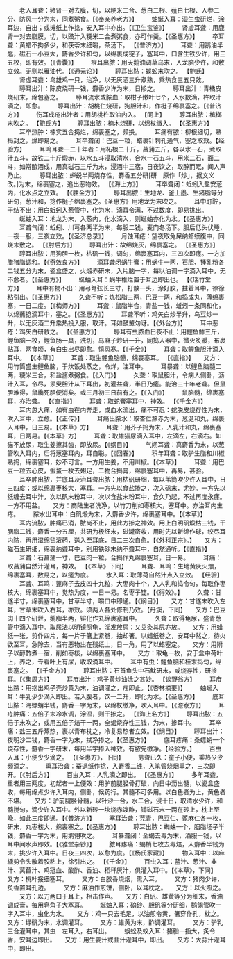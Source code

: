 <!-- { "loadSidebar": true } -->
　　老人耳聋：猪肾一对去膜，切，以粳米二合、葱白二根、薤白七根、人参二分、防风一分为末，同煮粥食。【《奉亲养老方》】
　　蚰蜒入耳：湿生虫研烂，涂耳边，自出；或摊纸上作捻，安入耳中亦出。【《卫生宝鉴》】
　　肾虚耳聋：用鹿肾一对去脂膜，切，以豉汁入粳米二合煮粥食，亦可作羹。【《圣惠方》】
　　卒耳聋：黄蜡不拘多少，和茯苓末细嚼，茶汤下。 【《普济方》】
　　耳聋：用鹅油半匙，磁石一小豆大，麝香少许和匀，以绵裹成锭子，塞耳中，口含生铁少许，用三五枚，即有效。【《青囊》】
　　疳耳出脓：用天鹅油调草乌末，入龙脑少许，和敷立效。无则以雁油代。【《通元论》】
　　聤耳出脓：蜈蚣末吹之。 【鲍氏】
　　肾虚耳聋：乌雄鸡一只，治净，以无灰酒三升煮熟，乘热食三五只效。
　　聤耳出汁：陈皮烧研一钱，麝香少许为末，日掺之。
　　聤耳出汁：青橘皮烧研末，绵包塞之。
　　聤耳流水或脓血：取柑子嫩叶七个，入水数滴，杵取汁滴之，即愈。
　　聤耳出汁：胡桃仁烧研，狗胆汁和，作梃子绵裹塞之。【《普济方》】
　　伤耳成疮出汁者：用胡桃杵取油内入。 【同上】
　　聤耳出脓：槟榔末吹之。 【鲍氏方】
　　聤耳出脓：楠木烧研，以绵杖缴入。 【《圣惠方》】
　　耳卒热肿：楝实五合捣烂，绵裹塞之，频换。
　　耳痛有脓：柳根细切，熟捣封之，燥即易之。
　　耳卒聋闭：巴豆一粒，蜡裹针刺孔通气，塞之取效。【经验方】
　　耳鸣耳聋一二十年者：用柘根二十斤，菖蒲五斤，各以水一石，煮取汁五斗，故铁二十斤煅赤，以水五斗浸取清水，合水一石五斗，用米二石，面二斗，如常酿酒成，用真磁石三斤为末，浸酒中三宿，日夜饮之，取醉而眠，闻人声乃止。
　　聤耳出脓：蝉蜕半两烧存性，麝香五分研[研　原作「炒」，据文义改。]为末，绵裹塞之，追出恶物效。 【《海上方》】
　　耳卒聋闭：蚯蚓入盐安葱内，化水点之立效。 【《胜金方》】
　　聤耳出脓：生地龙、釜上墨、生猪脂等分研匀，葱汁和，捻作梃子绵裹塞之。《圣惠方》用地龙为末吹之。
　　耳中耵聍，干结不出：用白蚯蚓入葱管中，化为水，滴耳令满，不过数度，即易挑出。
　　蜒蚰入耳：地龙为末，入葱内，化水滴入，则蜒蚰亦化为水。【《圣惠方》】
　　耳聋气闭：蚯蚓、川芎各两半为末，每服二钱，麦门冬汤下。服后低头伏睡，一夜一服，三夜立效。【《圣济总录》】
　　月蚀耳疮：望夜取兔屎纳虾蟆腹中，同烧末敷之。 【《肘后方》】
　　聤耳出汁：故绵烧灰，绵裹塞之。 【《圣惠方》】
　　聤耳出脓：用狗胆一枚，枯矾一钱，调匀，绵裹塞耳内，三四次即瘥。一方加腊猪脂调和。【《奇效良方》】
　　滴耳聋闭蜗牛膏：用蜗牛一两，石胆、锺乳粉各二钱五分为末，瓷盒盛之，火煅赤研末，入片脑一字，每以油调一字滴入耳中，无不愈者。【《圣惠方》】
　　蜒蚰入耳：蜗牛椎烂置于耳边即出也。 【《瑞竹堂方》】
　　耳中有物不出：用弓弩弦长三寸，打散一头，涂好胶，拄着耳中，徐徐粘引出。【《圣惠方》】
　　久聋不听：炼松脂三两，巴豆一两，和捣成丸，薄绵裹塞，一日二度。【《梅师方》】
　　耳聋：鼠脂半合，青盐一钱，蚯蚓一条同和化，以绵蘸捻滴耳中，塞之。【《圣惠方》】
　　耳聋不听：鸡矢白炒半升，乌豆炒一升，以无灰酒二升乘热投入服，取汗。耳如鼓鼙勿讶。【《外台方》】
　　耳中恶疮：鸡矢白研敷之。 【《圣惠方》】
　　聤耳有虫脓血日夜不止：用鲤鱼鲊三斤，鲤鱼脑一枚，鲤鱼肠一具，洗切，乌麻子炒研一升，同捣入器中，微火炙暖，布裹贴耳，两食顷，有白虫出尽即愈。慎风寒。【《千金》】
　　耳聋：取鲤鱼胆汁滴入耳中。 【《本草》】
　　耳聋：取生鲤鱼脑髓，绵裹塞耳。 【《直指》】　　又方：用竹筒盛生鲤鱼脑，于炊饭处蒸之，令烊，注耳中。
　　耳暴聋：以鲤鱼脑髓二两，粳米三合，和盐酱煮粥食。【《入门》】
　　久聋：取鼠胆汁，令病人侧卧，沥汁入耳，令尽，须臾胆汁从下耳出，初灌益聋，半日乃瘥。能治三十年老聋。但鼠胆难得，鼠纔死胆便消矣。或三月初三日前有之。【《入门》】
　　鼠脑髓，绵裹塞耳，亦治聋。 【《直指》】
　　耳聋：取蛇膏塞耳中，神效。 【《千金方》】
　　耳内忽大痛，如有虫在内奔走，或血水流出，痛不可忍：蛇脱皮烧存性为末，吹入耳中，立愈。【《正传》】
　　耳痛出脓水：取杏仁熬赤为末，葱涎和丸，绵裹入耳中，日三易。【《本草》方】
　　耳聋：用芥子捣为末，人乳汁和丸，绵裹塞耳，日两易。【《本草》方】
　　耳聋：取雄猫尿滴入耳中，左滴左，右滴右。如猫不放尿，取生姜擦其齿，即放尿。【《纲目》】
　　气闭耳聋：真麝香为末，以葱管吹入耳内，后将葱塞耳内，耳自聪。【《回春》】
　　积年耳聋：取驴生脂和川椒熟捣，绵裹塞耳，妙不可言。一方用生姜，不用川椒。【《本草》】
　　耳聋：用巴豆一粒去心皮，螌蝥一枚去翅足，二物合捣膏，绵裹塞耳中，再易，甚验。
　　耳卒肿出脓，并底耳及治耳聋出脓：用枯矾研细，每以苇筒吹少许入耳中，日三四度；或以绵裹枣核大，塞耳。一方先以食盐掺之，次入矾末，尤妙。一方先以纸缠去耳中汁，次以矾末粉耳中，次以食盐末粉耳中，食久乃起，不过再度永瘥。一方不用盐。　　又方：商陆生者洗净，以竹刀削如枣核大，塞耳中。亦治耳内生疮。
　　脓水出耳中：白矾煅为末，入麝香少许，绵裹塞耳中。【《本草》】
　　耳内流脓，肿痛已消，脓尚不止，用此方掺之神效。用上白明矾煅枯三钱，干胭脂二钱，麝香一分五厘，共研为极细末，磁罐密收，用时先以新绵作球，绞尽耳内脓，再用湿绵毯滚药，送入至耳底，日二三次自愈。【《外科正宗》。】　　又方：磁石生研细，绵裹纳聋耳中，别用铁砂末纳不聋耳中，自然通听。【《直指》】
　　耳聋：石菖蒲一寸，巴豆肉一粒，合捣作丸绵裹塞耳，日一易。
　　耳痛：取菖蒲自然汁灌耳，神效。 【《本草》下同】
　　耳聋、耳鸣：生地黄灰火煨，绵裹塞耳，数易之，以瘥为度。
　　水入耳：取薄荷自然汁点入立效。 【经验】
　　耳聋、耳鸣：蓖麻子去皮四十九粒，大枣肉十个，入人乳和捣令匀，每取作枣核大，绵裹塞耳中，觉热为度，一日一易。名枣子锭。【《得效》。】
　　久聋：甘遂半寸，绵裹塞耳中，甘草半寸，嚼口中即通。【《纲目》】　　又方：甘遂末吹入左耳，甘草末吹入右耳，亦效。须两人各处修制乃效。【丹溪，下同】　　又方：巴豆肉十四个研烂，鹅脂半两，镕化作丸绵裹塞耳中。
　　久聋：取得龟尿，盛青葱管中滴入耳中。取尿法以明镜照龟，淫发放尿；又艾灸其尻亦放。　　又方：用蜡纸一张，剪作四片，每一片于箸上紧卷，抽却箸。以蜡纸卷之，安耳中然之，待火欲至耳，急除去，当有恶物出在残纸上，日一角，用了以蜡塞定。　　又方：用附子以醇酢煮一宿，削如枣核，以绵裹塞耳中。　　又方：取龟一枚，安于盒中荷叶上，养之，专看叶上有尿，收取滴耳中。
　　耳中有虫：鲤鱼脑和桂末捣匀，绵裹塞之。 【《千金方》】
　　聤耳出脓：石首鱼头中石魫研末，或烧存性，研掺耳。【《集周方》】
　　耳疳出汁：鸡子黄炒油涂之甚妙。 【谈野翁方】
　　耳疳出脓：用抱出鸡子壳炒黄为末，油调灌之，疼即止。【《杏林摘要》】
　　蚰蜒入耳：牛乳少少滴入即出。若入腹者，饮一二升，即化为水。【《圣惠方》】
　　底耳出脓：海螵蛸半钱，麝香一字为末，以绵杖缴净，吹入耳中。【《澹寮方》】
　　耳疮肿痛：五倍子末冷水调，涂湿，则干掺之。 【《海上名方》】
　　聤耳出脓：五倍子末吹之，或用五倍子焙干一两，全蝎烧存性三钱，为末，掺耳中。
　　耳卒痛：盐三五斤蒸热，裹以青布枕之，冷复易热者立效。【《纲目》】
　　聤耳出汁：夜明沙二钱，麝香一字为末，拭净掺之。【《圣惠方》】
　　底耳疼痛：桑螵蛸一个烧存性，麝香一字研末，每用半字掺入神效。有脓先缴净。【经验方。】
　　百虫入耳：小便少少滴之。 【《圣惠方》，下同】
　　劳聋已久：童子小便，乘热少少频滴之。
　　熏耳治聋：蚕退纸作捻，入麝香二钱，入笔管烧烟熏之，三次即开。【《肘后方》】
　　百虫入耳：人乳滴之即出。 【《圣惠方》】
　　多年耳聋，重者用三两度，初起者一上便效：用驴前腿胫骨打破，向日中沥出髓，以瓷盒盛收，每用绵点少许入耳内，侧卧，候药行。其髓不可多用。以白色者为上，黄色者不堪。　　又方：驴前腿胫骨髓，以针沙一合，水二合，浸十日，取清水少许，和髓搅匀，滴少许入耳中。外以新砖一块烧赤泼酢，铺磁石末一两在砖上，枕上至晚，如此三度即通。【《普济方》】
　　塞耳治聋：芫青，巴豆仁、蓖麻仁各一枚，研末，丸枣核大，绵裹塞之。【《圣惠方》】
　　聤耳出脓：蜘蛛一个，胭脂坯子半钱，麝香一字为末，用鹅翎吹之。
　　耳暴聋闭：全蝎去毒为末，酒服一钱，以耳中闻水声即效。【《雅堂杂钞》】
　　脓耳疼痛：蝎梢七枚去毒焙，入麝香半钱为末，挑少许入耳中。日夜三四次，以愈为度。【《杨氏家藏》】
　　物入耳中：以麻纁剪令头散着胶粘上，徐引出之。 【《千金》】
　　百虫入耳：蓝汁、葱汁、韭汁、莴苣汁、鸡冠血、酸酢、香油、稻秆灰汁，俱灌入耳中。【《本草》，下同】　　又方：桃叶挼细塞耳。
　　又方：白胶香烧烟，熏入耳。
　　又方：猪肉少许，炙香置耳孔边。
　　又方：麻油作煎饼，侧卧，以耳枕之。　　又方：以火照之。
　　又方：以刀两口于耳上，相击作声。　　又方：白矾、雄黄等分为细末，香油调成膏，每用皂角子大塞耳。
　　蜒蚰入耳：硇砂、胆矾等分研细，鹅翎管吹一字入耳中，虫化为水。　　又方：鸡一只去毛足，以油煎令黄，箸穿作孔，枕之。　　又方：绿矾为末，水调灌耳。
　　又方：雄黄为末，酢调灌耳。
　　又方：驴乳三合灌耳中，其虫　左耳入，右耳出。
　　蜈蚣及蚁入耳：猪脂一指大，炙令香，安耳边即出。　　又方：用生姜汁或韭汁灌耳中，即出。　　又方：大蒜汁灌耳中，即出。
